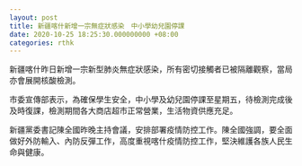 ```yaml
---
layout: post
title: 新疆喀什新增一宗無症狀感染　中小學幼兒園停課
date: 2020-10-25 18:25:30.000000000 +08:00
categories: rthk
---
```


新疆喀什昨日新增一宗新型肺炎無症狀感染，所有密切接觸者已被隔離觀察，當局亦會展開核酸檢測。

市委宣傳部表示，為確保學生安全，中小學及幼兒園停課至星期五，待檢測完成後及時復課，檢測期間各大商店超市正常營業，生活物資供應充足。

新疆黨委書記陳全國昨晚主持會議，安排部署疫情防控工作。陳全國強調，要全面做好外防輸入、內防反彈工作，高度重視喀什疫情防控工作，堅決維護各族人民生命與健康。
